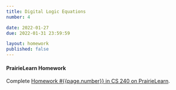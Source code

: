 ```yaml
---
title: Digital Logic Equations
number: 4

date: 2022-01-27
due: 2022-01-31 23:59:59

layout: homework
published: false
---
```


#### PrairieLearn Homework

Complete [Homework #{{page.number}} in CS 240 on PrairieLearn](https://www.prairielearn.org/pl/course_instance/129051).